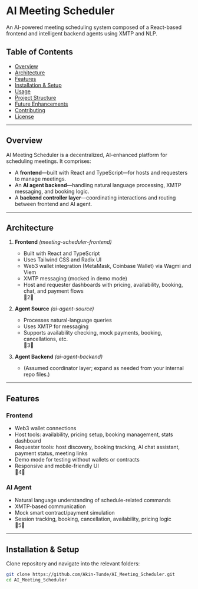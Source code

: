 # AI Meeting Scheduler

An AI-powered meeting scheduling system composed of a React-based frontend and intelligent backend agents using XMTP and NLP.

## Table of Contents
- [Overview](#overview)
- [Architecture](#architecture)
- [Features](#features)
- [Installation & Setup](#installation--setup)
- [Usage](#usage)
- [Project Structure](#project-structure)
- [Future Enhancements](#future-enhancements)
- [Contributing](#contributing)
- [License](#license)

---

## Overview

AI Meeting Scheduler is a decentralized, AI-enhanced platform for scheduling meetings. It comprises:

- A **frontend**—built with React and TypeScript—for hosts and requesters to manage meetings.
- An **AI agent backend**—handling natural language processing, XMTP messaging, and booking logic.
- A **backend controller layer**—coordinating interactions and routing between frontend and AI agent.

---

## Architecture

1. **Frontend** *(meeting-scheduler-frontend)*  
   - Built with React and TypeScript  
   - Uses Tailwind CSS and Radix UI  
   - Web3 wallet integration (MetaMask, Coinbase Wallet) via Wagmi and Viem  
   - XMTP messaging (mocked in demo mode)  
   - Host and requester dashboards with pricing, availability, booking, chat, and payment flows   
   2

2. **Agent Source** *(ai-agent-source)*  
   - Processes natural-language queries  
   - Uses XMTP for messaging  
   - Supports availability checking, mock payments, booking, cancellations, etc.  
   3

3. **Agent Backend** *(ai-agent-backend)*  
   - (Assumed coordinator layer; expand as needed from your internal repo files.)

---

## Features

### Frontend
- Web3 wallet connections  
- Host tools: availability, pricing setup, booking management, stats dashboard  
- Requester tools: host discovery, booking tracking, AI chat assistant, payment status, meeting links  
- Demo mode for testing without wallets or contracts  
- Responsive and mobile-friendly UI  
4

### AI Agent
- Natural language understanding of schedule-related commands  
- XMTP-based communication  
- Mock smart contract/payment simulation  
- Session tracking, booking, cancellation, availability, pricing logic  
5

---

## Installation & Setup

Clone repository and navigate into the relevant folders:

```bash
git clone https://github.com/Akin-Tunde/AI_Meeting_Scheduler.git
cd AI_Meeting_Scheduler
